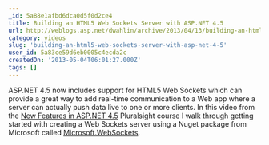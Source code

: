 ```yaml
---
_id: 5a88e1afbd6dca0d5f0d2ce4
title: Building an HTML5 Web Sockets Server with ASP.NET 4.5
url: http://weblogs.asp.net/dwahlin/archive/2013/04/13/building-an-html5-web-sockets-server-with-asp-net-4-5.aspx
category: videos
slug: 'building-an-html5-web-sockets-server-with-asp-net-4-5'
user_id: 5a83ce59d6eb0005c4ecda2c
createdOn: '2013-05-04T06:01:27.000Z'
tags: []
---
```


ASP.NET 4.5 now includes support for HTML5 Web Sockets which can provide a great way to add real-time communication to a Web app where a server can actually push data live to one or more clients. In this video from the <a href="http://pluralsight.com/training/Courses/TableOfContents/aspnet-webforms45-new-features" target="_blank">New Features in ASP.NET 4.5</a> Pluralsight course I walk through getting started with creating a Web Sockets server using a Nuget package from Microsoft called <a href="http://nuget.org/packages/Microsoft.WebSockets/" target="_blank">Microsoft.WebSockets</a>.
